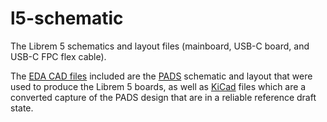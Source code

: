 # l5-schematic

The Librem 5 schematics and layout files (mainboard, USB-C board, and USB-C FPC flex cable).

The [EDA CAD files](./CAD/) included are the [PADS](./CAD/PADS/) schematic and layout that were used to produce the Librem 5 boards,
as well as [KiCad](./CAD/KiCad/) files which are a converted capture of the PADS design that are in a reliable reference draft state.
